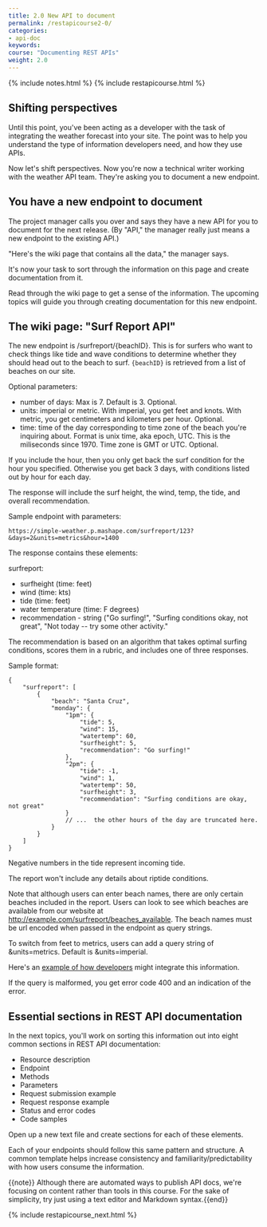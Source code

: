 ```yaml
---
title: 2.0 New API to document
permalink: /restapicourse2-0/
categories:
- api-doc
keywords: 
course: "Documenting REST APIs"
weight: 2.0
---
```

{% include notes.html %}
{% include restapicourse.html %}

## Shifting perspectives

Until this point, you've been acting as a developer with the task of integrating the weather forecast into your site. The point was to help you understand the type of information developers need, and how they use APIs.

Now let's shift perspectives. Now you're now a technical writer working with the weather API team. They're asking you to document a new endpoint. 

## You have a new endpoint to document

The project manager calls you over and says they have a new API for you to document for the next release. (By "API," the manager really just means a new endpoint to the existing API.)

"Here's the wiki page that contains all the data," the manager says. 

It's now your task to sort through the information on this page and create documentation from it.

Read through the wiki page to get a sense of the information. The upcoming topics will guide you through creating documentation for this new endpoint.

## The wiki page: "Surf Report API"

The new endpoint is /surfreport/{beachID}. This is for surfers who want to check things like tide and wave conditions to determine whether they should head out to the beach to surf. `{beachID}` is retrieved from a list of beaches on our site.

Optional parameters: 

* number of days: Max is 7. Default is 3. Optional.
* units: imperial or metric. With imperial, you get feet and knots. With metric, you get centimeters and kilometers per hour. Optional.
* time: time of the day corresponding to time zone of the beach you're inquiring about. Format is unix time, aka epoch, UTC. This is the miliseconds since 1970. Time zone is GMT or UTC. Optional.

If you include the hour, then you only get back the surf condition for the hour you specified. Otherwise you get back 3 days, with conditions listed out by hour for each day. 

The response will include the surf height, the wind, temp, the tide, and overall recommendation.

Sample endpoint with parameters: 

```
https://simple-weather.p.mashape.com/surfreport/123?&days=2&units=metrics&hour=1400
```

The response contains these elements:

surfreport: 

* surfheight (time: feet)
* wind (time: kts)
* tide (time: feet)
* water temperature (time: F degrees)
* recommendation - string ("Go surfing!", "Surfing conditions okay, not great", "Not today -- try some other activity."
 
The recommendation is based on an algorithm that takes optimal surfing conditions, scores them in a rubric, and includes one of three responses.
 
Sample format:
 
```
{
    "surfreport": [
        {
            "beach": "Santa Cruz",
            "monday": {
                "1pm": {
                    "tide": 5,
                    "wind": 15,
                    "watertemp": 60,
                    "surfheight": 5,
                    "recommendation": "Go surfing!"
                },
                "2pm": {
                    "tide": -1,
                    "wind": 1,
                    "watertemp": 50,
                    "surfheight": 3,
                    "recommendation": "Surfing conditions are okay, not great"
                }
                // ...  the other hours of the day are truncated here.
            }
        }
    ]
}
```
 
Negative numbers in the tide represent incoming tide.

The report won't include any details about riptide conditions. 

Note that although users can enter beach names, there are only certain beaches included in the report. Users can look to see which beaches are available from our website at http://example.com/surfreport/beaches_available. The beach names must be url encoded when passed in the endpoint as query strings.

To switch from feet to metrics, users can add a query string of &units=metrics. Default is &units=imperial.

Here's an [example of how developers](http://www.surfline.com/surf-report/south-beach-ca-northern-california_5088/) might integrate this information.

If the query is malformed, you get error code 400 and an indication of the error.


## Essential sections in REST API documentation

In the next topics, you'll work on sorting this information out into eight common sections in REST API documentation: 

* Resource description
* Endpoint
* Methods
* Parameters
* Request submission example
* Request response example
* Status and error codes
* Code samples

Open up a new text file and create sections for each of these elements. 

Each of your endpoints should follow this same pattern and structure. A common template helps increase consistency and familiarity/predictability with how users consume the information.

{{note}} Although there are automated ways to publish API docs, we're focusing on content rather than tools in this course. For the sake of simplicity, try just using a text editor and Markdown syntax.{{end}}

{% include restapicourse_next.html %}



